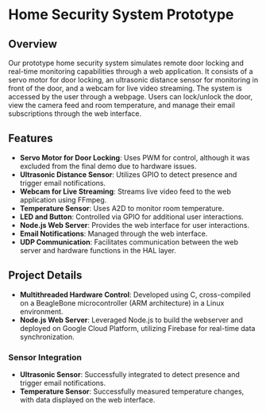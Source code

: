 # Home Security System Prototype

## Overview

Our prototype home security system simulates remote door locking and real-time monitoring capabilities through a web application. It consists of a servo motor for door locking, an ultrasonic distance sensor for monitoring in front of the door, and a webcam for live video streaming. The system is accessed by the user through a webpage. Users can lock/unlock the door, view the camera feed and room temperature, and manage their email subscriptions through the web interface.

## Features

- **Servo Motor for Door Locking**: Uses PWM for control, although it was excluded from the final demo due to hardware issues.
- **Ultrasonic Distance Sensor**: Utilizes GPIO to detect presence and trigger email notifications.
- **Webcam for Live Streaming**: Streams live video feed to the web application using FFmpeg.
- **Temperature Sensor**: Uses A2D to monitor room temperature.
- **LED and Button**: Controlled via GPIO for additional user interactions.
- **Node.js Web Server**: Provides the web interface for user interactions.
- **Email Notifications**: Managed through the web interface.
- **UDP Communication**: Facilitates communication between the web server and hardware functions in the HAL layer.

## Project Details

- **Multithreaded Hardware Control**: Developed using C, cross-compiled on a BeagleBone microcontroller (ARM architecture) in a Linux environment.
- **Node.js Web Server**: Leveraged Node.js to build the webserver and deployed on Google Cloud Platform, utilizing Firebase for real-time data synchronization.

### Sensor Integration
- **Ultrasonic Sensor**: Successfully integrated to detect presence and trigger email notifications.
- **Temperature Sensor**: Successfully measured temperature changes, with data displayed on the web interface.